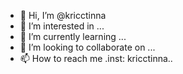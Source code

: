 - 👋 Hi, I’m @kricctinna
- 👀 I’m interested in ...
- 🌱 I’m currently learning ...
- 💞️ I’m looking to collaborate on ...
- 📫 How to reach me .inst: kricctinna..

<!---
kricctinna/kricctinna is a ✨ special ✨ repository because its `README.md` (this file) appears on your GitHub profile.
You can click the Preview link to take a look at your changes.
--->
